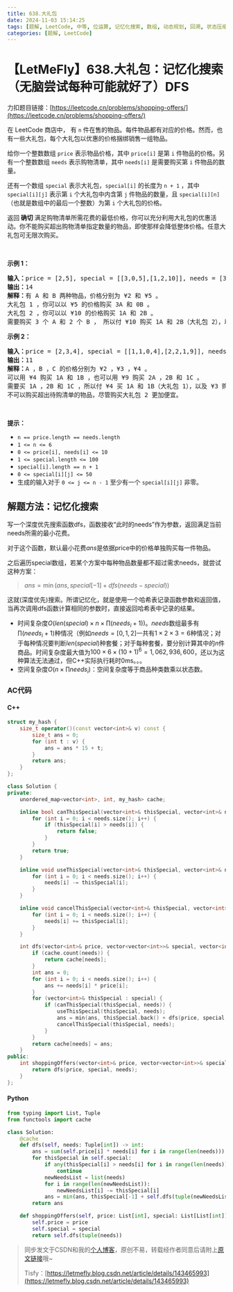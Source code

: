 ```yaml
---
title: 638.大礼包
date: 2024-11-03 15:14:25
tags: [题解, LeetCode, 中等, 位运算, 记忆化搜索, 数组, 动态规划, 回溯, 状态压缩, 深度优先搜索, DFS]
categories: [题解, LeetCode]
---
```


# 【LetMeFly】638.大礼包：记忆化搜索（无脑尝试每种可能就好了）DFS

力扣题目链接：[https://leetcode.cn/problems/shopping-offers/](https://leetcode.cn/problems/shopping-offers/)

<p>在 LeetCode 商店中， 有 <code>n</code> 件在售的物品。每件物品都有对应的价格。然而，也有一些大礼包，每个大礼包以优惠的价格捆绑销售一组物品。</p>

<p>给你一个整数数组 <code>price</code> 表示物品价格，其中 <code>price[i]</code> 是第 <code>i</code> 件物品的价格。另有一个整数数组 <code>needs</code> 表示购物清单，其中 <code>needs[i]</code> 是需要购买第 <code>i</code> 件物品的数量。</p>

<p>还有一个数组 <code>special</code> 表示大礼包，<code>special[i]</code> 的长度为 <code>n + 1</code> ，其中 <code>special[i][j]</code> 表示第 <code>i</code> 个大礼包中内含第 <code>j</code> 件物品的数量，且 <code>special[i][n]</code> （也就是数组中的最后一个整数）为第 <code>i</code> 个大礼包的价格。</p>

<p>返回<strong> 确切 </strong>满足购物清单所需花费的最低价格，你可以充分利用大礼包的优惠活动。你不能购买超出购物清单指定数量的物品，即使那样会降低整体价格。任意大礼包可无限次购买。</p>

<p>&nbsp;</p>

<p><strong>示例 1：</strong></p>

<pre>
<strong>输入：</strong>price = [2,5], special = [[3,0,5],[1,2,10]], needs = [3,2]
<strong>输出：</strong>14
<strong>解释：</strong>有 A 和 B 两种物品，价格分别为 ¥2 和 ¥5 。 
大礼包 1 ，你可以以 ¥5 的价格购买 3A 和 0B 。 
大礼包 2 ，你可以以 ¥10 的价格购买 1A 和 2B 。 
需要购买 3 个 A 和 2 个 B ， 所以付 ¥10 购买 1A 和 2B（大礼包 2），以及 ¥4 购买 2A 。</pre>

<p><strong>示例 2：</strong></p>

<pre>
<strong>输入：</strong>price = [2,3,4], special = [[1,1,0,4],[2,2,1,9]], needs = [1,2,1]
<strong>输出：</strong>11
<strong>解释：</strong>A ，B ，C 的价格分别为 ¥2 ，¥3 ，¥4 。
可以用 ¥4 购买 1A 和 1B ，也可以用 ¥9 购买 2A ，2B 和 1C 。 
需要买 1A ，2B 和 1C ，所以付 ¥4 买 1A 和 1B（大礼包 1），以及 ¥3 购买 1B ， ¥4 购买 1C 。 
不可以购买超出待购清单的物品，尽管购买大礼包 2 更加便宜。</pre>

<p>&nbsp;</p>

<p><strong>提示：</strong></p>

<ul>
	<li><code>n == price.length == needs.length</code></li>
	<li><code>1 &lt;= n &lt;= 6</code></li>
	<li><code>0 &lt;= price[i], needs[i] &lt;= 10</code></li>
	<li><code>1 &lt;= special.length &lt;= 100</code></li>
	<li><code>special[i].length == n + 1</code></li>
	<li><code>0 &lt;= special[i][j] &lt;= 50</code></li>
	<li>生成的输入对于&nbsp;<code>0 &lt;= j &lt;= n - 1</code> 至少有一个&nbsp;<code>special[i][j]</code>&nbsp;非零。</li>
</ul>


    
## 解题方法：记忆化搜索

写一个深度优先搜索函数dfs，函数接收“此时的needs”作为参数，返回满足当前needs所需的最小花费。

对于这个函数，默认最小花费$ans$是依据price中的价格单独购买每一件物品。

之后遍历special数组，若某个方案中每种物品数量都不超过需求needs，就尝试这种方案：

> $ans = \min(ans, special[-1] + dfs(needs - special))$

这就(深度优先)搜索。所谓记忆化，就是使用一个哈希表记录函数参数和返回值，当再次调用dfs函数计算相同的参数时，直接返回哈希表中记录的结果。

+ 时间复杂度$O(len(special)\times n\times \prod (needs_i + 1))$。$needs$数组最多有$\prod (needs_i + 1)$种情况（例如$needs=[0,1,2]$一共有$1\times 2\times 3=6$种情况；对于每种情况要判断$len(special)$种套餐；对于每种套餐，要分别计算其中的$n$件商品。时间复杂度最大值为$100\times 6\times (10+1)^6=1,062,936,600$，还以为这种算法无法通过，但C++实际执行耗时0ms。。。
+ 空间复杂度$O(n\times \prod needs_i)$：空间复杂度等于商品种类数乘以状态数。

### AC代码

#### C++

```cpp
struct my_hash {
    size_t operator()(const vector<int>& v) const {
        size_t ans = 0;
        for (int t : v) {
            ans = ans * 15 + t;
        }
        return ans;
    }
};

class Solution {
private:
    unordered_map<vector<int>, int, my_hash> cache;

    inline bool canThisSpecial(vector<int>& thisSpecial, vector<int>& needs) {
        for (int i = 0; i < needs.size(); i++) {
            if (thisSpecial[i] > needs[i]) {
                return false;
            }
        }
        return true;
    }

    inline void useThisSpecial(vector<int>& thisSpecial, vector<int>& needs) {
        for (int i = 0; i < needs.size(); i++) {
            needs[i] -= thisSpecial[i];
        }
    }

    inline void cancelThisSpecial(vector<int>& thisSpecial, vector<int>& needs) {
        for (int i = 0; i < needs.size(); i++) {
            needs[i] += thisSpecial[i];
        }
    }

    int dfs(vector<int>& price, vector<vector<int>>& special, vector<int>& needs) {
        if (cache.count(needs)) {
            return cache[needs];
        }
        int ans = 0;
        for (int i = 0; i < needs.size(); i++) {
            ans += needs[i] * price[i];
        }
        for (vector<int>& thisSpecial : special) {
            if (canThisSpecial(thisSpecial, needs)) {
                useThisSpecial(thisSpecial, needs);
                ans = min(ans, thisSpecial.back() + dfs(price, special, needs));
                cancelThisSpecial(thisSpecial, needs);
            }
        }
        return cache[needs] = ans;
    }
public:
    int shoppingOffers(vector<int>& price, vector<vector<int>>& special, vector<int>& needs) {
        return dfs(price, special, needs);
    }
};
```

#### Python

```python
from typing import List, Tuple
from functools import cache

class Solution:
    @cache
    def dfs(self, needs: Tuple[int]) -> int:
        ans = sum(self.price[i] * needs[i] for i in range(len(needs)))
        for thisSpecial in self.special:
            if any(thisSpecial[i] > needs[i] for i in range(len(needs))):
                continue
            newNeedsList = list(needs)
            for i in range(len(newNeedsList)):
                newNeedsList[i] -= thisSpecial[i]
            ans = min(ans, thisSpecial[-1] + self.dfs(tuple(newNeedsList)))
        return ans

    def shoppingOffers(self, price: List[int], special: List[List[int]], needs: List[int]) -> int:
        self.price = price
        self.special = special
        return self.dfs(tuple(needs))
```

> 同步发文于CSDN和我的[个人博客](https://blog.letmefly.xyz/)，原创不易，转载经作者同意后请附上[原文链接](https://blog.letmefly.xyz/2024/11/03/LeetCode%200638.%E5%A4%A7%E7%A4%BC%E5%8C%85/)哦~
>
> Tisfy：[https://letmefly.blog.csdn.net/article/details/143465993](https://letmefly.blog.csdn.net/article/details/143465993)
